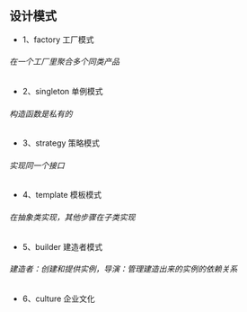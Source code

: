 ## 设计模式
* 1、factory  工厂模式
###### 在一个工厂里聚合多个同类产品
* 2、singleton 单例模式
###### 构造函数是私有的
* 3、strategy 策略模式
###### 实现同一个接口
* 4、template 模板模式
###### 在抽象类实现，其他步骤在子类实现
* 5、builder 建造者模式
###### 建造者：创建和提供实例，导演：管理建造出来的实例的依赖关系
* 6、culture 企业文化